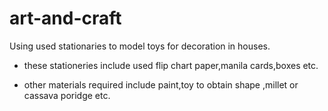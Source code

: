 # art-and-craft
Using used stationaries to model toys for decoration in houses.

- these stationeries include used flip chart paper,manila cards,boxes etc.

- other materials required include paint,toy to obtain shape ,millet or cassava poridge etc.
